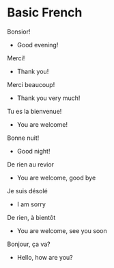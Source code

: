 
# Basic French

Bonsior!
- Good evening!

Merci!
- Thank you!

Merci beaucoup!
- Thank you very much!

Tu es la bienvenue!
- You are welcome!

Bonne nuit!
- Good night!

De rien au revior
- You are welcome, good bye

Je suis désolé
- I am sorry

De rien, à bientôt
- You are welcome, see you soon

Bonjour, ça va?
- Hello, how are you?
